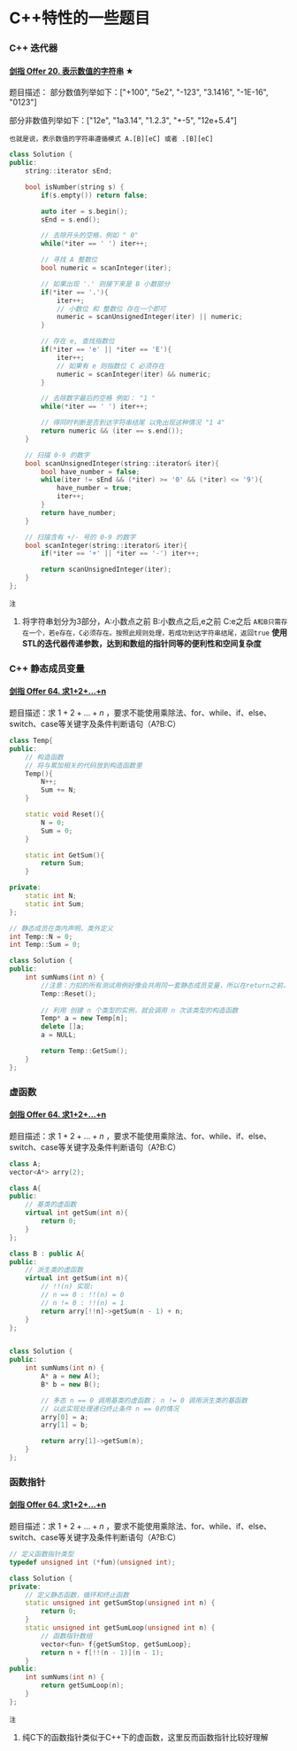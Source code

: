 # C++特性的一些题目

### C++ 迭代器

#### [剑指 Offer 20. 表示数值的字符串](https://leetcode-cn.com/problems/biao-shi-shu-zhi-de-zi-fu-chuan-lcof/) ★

题目描述：
部分数值列举如下：["+100", "5e2", "-123", "3.1416", "-1E-16", "0123"]

部分非数值列举如下：["12e", "1a3.14", "1.2.3", "+-5", "12e+5.4"]

`也就是说，表示数值的字符串遵循模式 A.[B][eC]​ 或者 .[B][eC]`​

```C++
class Solution {
public:
    string::iterator sEnd;

    bool isNumber(string s) {
        if(s.empty()) return false;

        auto iter = s.begin();
        sEnd = s.end();

        // 去除开头的空格，例如 " 0"
        while(*iter == ' ') iter++;

        // 寻找 A 整数位
        bool numeric = scanInteger(iter);

        // 如果出现 '.' 则接下来是 B 小数部分
        if(*iter == '.'){
            iter++;
            // 小数位 和 整数位 存在一个即可
            numeric = scanUnsignedInteger(iter) || numeric;
        }

        // 存在 e, 查找指数位
        if(*iter == 'e' || *iter == 'E'){
            iter++;
            // 如果有 e 则指数位 C 必须存在
            numeric = scanInteger(iter) && numeric;
        }

        // 去除数字最后的空格 例如： "1 "
        while(*iter == ' ') iter++;

        // 得同时判断是否到达字符串结尾 以免出现这种情况 "1 4"
        return numeric && (iter == s.end());
    }

    // 扫描 0-9 的数字
    bool scanUnsignedInteger(string::iterator& iter){
        bool have_number = false;
        while(iter != sEnd && (*iter) >= '0' && (*iter) <= '9'){
            have_number = true;
            iter++;
        }
        return have_number;
    }

    // 扫描含有 +/- 号的 0-9 的数字
    bool scanInteger(string::iterator& iter){
        if(*iter == '+' || *iter == '-') iter++;

        return scanUnsignedInteger(iter);
    }
};
```

`注`

1. 将字符串划分为3部分，A:小数点之前 B:小数点之后,e之前 C:e之后
   `A和B只需存在一个，若e存在，C必须存在。按照此规则处理，若成功到达字符串结尾，返回true`
   **使用STL的迭代器传递参数，达到和数组的指针同等的便利性和空间复杂度**

### C++ 静态成员变量

#### [剑指 Offer 64. 求1+2+…+n](https://leetcode-cn.com/problems/qiu-12n-lcof/)

题目描述：求 $1+2+...+n$ ，要求不能使用乘除法、for、while、if、else、switch、case等关键字及条件判断语句（A?B:C）

```C++
class Temp{
public:
    // 构造函数
    // 将与累加相关的代码放到构造函数里
    Temp(){
        N++;
        Sum += N;
    }

    static void Reset(){
        N = 0;
        Sum = 0;
    }

    static int GetSum(){
        return Sum;
    }

private:
    static int N;
    static int Sum;
};

// 静态成员在类内声明，类外定义
int Temp::N = 0;
int Temp::Sum = 0;

class Solution {
public:
    int sumNums(int n) {
        //注意：力扣的所有测试用例好像会共用同一套静态成员变量，所以在return之前，记得把静态成员变量置0
        Temp::Reset();
        
        // 利用 创建 n 个类型的实例，就会调用 n 次该类型的构造函数
        Temp* a = new Temp[n];
        delete []a;
        a = NULL;

        return Temp::GetSum();
    }
};
```

### 虚函数

#### [剑指 Offer 64. 求1+2+…+n](https://leetcode-cn.com/problems/qiu-12n-lcof/)

题目描述：求 $1+2+...+n$ ，要求不能使用乘除法、for、while、if、else、switch、case等关键字及条件判断语句（A?B:C）

```C++
class A;
vector<A*> arry(2);

class A{
public:
    // 基类的虚函数
    virtual int getSum(int n){
        return 0;
    }
};

class B : public A{
public:
    // 派生类的虚函数
    virtual int getSum(int n){
        // !!(n) 实现:
        // n == 0 : !!(n) = 0  
        // n != 0 : !!(n) = 1
        return arry[!!n]->getSum(n - 1) + n;
    }
};


class Solution {
public:
    int sumNums(int n) {
        A* a = new A();
        B* b = new B();

        // 多态 n == 0 调用基类的虚函数； n != 0 调用派生类的基函数
        // 以此实现处理递归终止条件 n == 0的情况
        arry[0] = a;
        arry[1] = b;

        return arry[1]->getSum(n);
    }
};
```

### 函数指针

#### [剑指 Offer 64. 求1+2+…+n](https://leetcode-cn.com/problems/qiu-12n-lcof/)

题目描述：求 $1+2+...+n$ ，要求不能使用乘除法、for、while、if、else、switch、case等关键字及条件判断语句（A?B:C）

```C++
// 定义函数指针类型
typedef unsigned int (*fun)(unsigned int);

class Solution {
private:
    // 定义静态函数，循环和终止函数
    static unsigned int getSumStop(unsigned int n) {
        return 0;
    }
    static unsigned int getSumLoop(unsigned int n) {
        // 函数指针数组
        vector<fun> f{getSumStop, getSumLoop};
        return n + f[!!(n - 1)](n - 1);
    }
public:
    int sumNums(int n) {
        return getSumLoop(n);
    }
};
```

`注`

1. 纯C下的函数指针类似于C++下的虚函数，这里反而函数指针比较好理解
